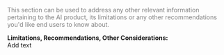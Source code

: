 <span style="color: gray;"> This section can be used to address any other relevant information pertaining to the AI product, its limitations or any other recommendations you'd like end users to know about. </span> 

**Limitations, Recommendations, Other Considerations:**  
Add text
